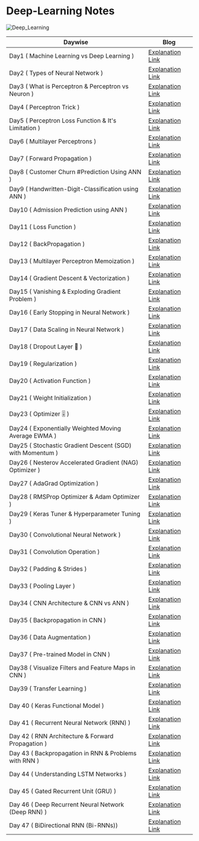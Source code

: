 # Deep-Learning Notes


![Deep_Learning](https://github.com/sachinkumar1609/100-Days-of-Deep-Learning/assets/103982094/95c96cc9-f324-4cea-93b0-fd165c1f5f83)




|Daywise| Blog |
|-|-|
|Day1 ( Machine Learning vs Deep Learning )| [Explanation Link](https://x.com/Sachintukumar/status/1755284231515967579?s=20)
|Day2 ( Types of Neural Network  )| [Explanation Link](https://x.com/Sachintukumar/status/1755659435073302958?s=20)
|Day3 ( What is Perceptron & Perceptron vs Neuron )| [Explanation Link](https://x.com/Sachintukumar/status/1756340578697281716?s=20) 
|Day4 ( Perceptron Trick )| [Explanation Link](https://x.com/Sachintukumar/status/1756649343933911406?s=20) 
|Day5 ( Perceptron Loss Function & It's Limitation )| [Explanation Link](https://x.com/Sachintukumar/status/1758208993372356994?s=20) 
|Day6 ( Multilayer Perceptrons  )| [Explanation Link](https://x.com/Sachintukumar/status/1758734882896068729?s=20)
|Day7 ( Forward Propagation )| [Explanation Link](https://x.com/Sachintukumar/status/1758897570263470362?s=20)
|Day8 ( Customer Churn #Prediction Using ANN )| [Explanation Link](https://x.com/Sachintukumar/status/1759636609543381132?s=20)
|Day9 ( Handwritten-Digit-Classification using ANN  )| [Explanation Link](https://x.com/Sachintukumar/status/1760002907221655872?s=20)
|Day10 ( Admission Prediction using ANN  )| [Explanation Link](https://x.com/Sachintukumar/status/1760350716898812318?s=20)
|Day11 ( Loss Function   )| [Explanation Link](https://x.com/Sachintukumar/status/1760715405730173270?s=20)
|Day12 ( BackPropagation   )| [Explanation Link](https://x.com/Sachintukumar/status/1762894827195392087?s=20)
|Day13 ( Multilayer Perceptron Memoization   )| [Explanation Link](https://x.com/Sachintukumar/status/1763253513835221425?s=20)
|Day14 (  Gradient Descent & Vectorization  )| [Explanation Link](https://x.com/Sachintukumar/status/1763897818257985934?s=20)
|Day15 ( Vanishing & Exploding Gradient Problem )| [Explanation Link](https://x.com/Sachintukumar/status/1764182164504187117?s=20)
|Day16 ( Early Stopping in Neural Network )| [Explanation Link](https://x.com/Sachintukumar/status/1764678995361268047?s=20)
|Day17 ( Data Scaling in Neural Network )| [Explanation Link](https://x.com/Sachintukumar/status/1765066624820977951?s=20)
|Day18 ( Dropout Layer 🧬  )| [Explanation Link](https://x.com/Sachintukumar/status/1765428888128344472?s=20)
|Day19 ( Regularization  )| [Explanation Link](https://x.com/Sachintukumar/status/1765767487768150294?s=20)
|Day20 ( Activation Function )| [Explanation Link](https://x.com/Sachintukumar/status/1766513253918683477?s=20)
|Day21 ( Weight Initialization )| [Explanation Link](https://x.com/Sachintukumar/status/1767246123515969981?s=20)
|Day23 ( Optimizer 🎚️ )| [Explanation Link](https://x.com/Sachintukumar/status/1767961775386005635?s=20)
|Day24 ( Exponentially Weighted Moving Average EWMA )| [Explanation Link](https://x.com/Sachintukumar/status/1768682747026145650?s=20)
|Day25 ( Stochastic Gradient Descent (SGD) with Momentum )| [Explanation Link](https://x.com/Sachintukumar/status/1769040008529490201?s=20)
|Day26 ( Nesterov Accelerated Gradient (NAG) Optimizer )| [Explanation Link](https://x.com/Sachintukumar/status/1769324295313109370?s=20)
|Day27 ( AdaGrad Optimization )| [Explanation Link](https://x.com/Sachintukumar/status/1769695137934774474?s=20)
|Day28 ( RMSProp Optimizer & Adam Optimizer )| [Explanation Link](https://x.com/Sachintukumar/status/1770144746846949665?s=20)
|Day29 (  Keras Tuner & Hyperparameter Tuning )| [Explanation Link](https://x.com/Sachintukumar/status/1770495690256306433?s=20)
|Day30 ( Convolutional Neural Network )| [Explanation Link](https://x.com/Sachintukumar/status/1770868261808140467?s=20)
|Day31 ( Convolution Operation  )| [Explanation Link](https://x.com/Sachintukumar/status/1771442217015443555?s=20)
|Day32 ( Padding & Strides  )| [Explanation Link](https://x.com/Sachintukumar/status/1771806525448708534?s=20)
|Day33 ( Pooling Layer  )| [Explanation Link](https://x.com/Sachintukumar/status/1772270086495092896?s=20)
|Day34 ( CNN Architecture & CNN vs ANN  )| [Explanation Link](https://x.com/Sachintukumar/status/1772657013597651050?s=20)
|Day35 ( Backpropagation in CNN  )| [Explanation Link](https://x.com/Sachintukumar/status/1773038218625077372?s=20)
|Day36 ( Data Augmentation  )| [Explanation Link](https://x.com/Sachintukumar/status/1773962109958705224?s=20)
|Day37 ( Pre-trained Model in CNN )| [Explanation Link](https://x.com/Sachintukumar/status/1807015338912973077)
|Day38 ( Visualize Filters and Feature Maps in CNN )| [Explanation Link](https://x.com/Sachintukumar/status/1807445892003209444)
|Day39 ( Transfer Learning )| [Explanation Link](https://x.com/Sachintukumar/status/1808932587399684147)
|Day 40 ( Keras Functional Model )| [Explanation Link](https://x.com/Sachintukumar/status/1809571942548013517)
|Day 41 ( Recurrent Neural Network (RNN) )| [Explanation Link](https://x.com/Sachintukumar/status/1810370725561381177)
|Day 42 ( RNN Architecture & Forward Propagation )| [Explanation Link](https://x.com/Sachintukumar/status/1813253041262620897)
|Day 43 ( Backpropagation in RNN & Problems with RNN )| [Explanation Link](https://x.com/Sachintukumar/status/1815008274757931218)
|Day 44 ( Understanding LSTM Networks )| [Explanation Link](https://x.com/Sachintukumar/status/1824084455293902897)
|Day 45 ( Gated Recurrent Unit (GRU) )| [Explanation Link](https://x.com/Sachintukumar/status/1833162505142595626)
|Day 46 ( Deep Recurrent Neural Network (Deep RNN) )| [Explanation Link](https://x.com/Sachintukumar/status/1837498983922475362)
|Day 47 ( BiDirectional RNN (Bi-RNNs)) | [Explanation Link](https://x.com/Sachintukumar/status/1839639446771105890)
